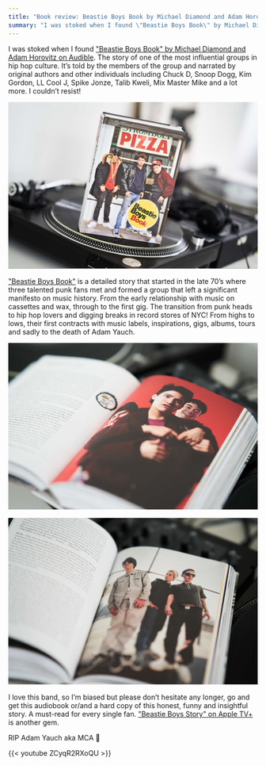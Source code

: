 ```yaml
---
title: "Book review: Beastie Boys Book by Michael Diamond and Adam Horovitz"
summary: "I was stoked when I found \"Beastie Boys Book\" by Michael Diamond and Adam Horovitz on Audible. The story of one of the most influential groups in hip hop culture. It’s told by the members of the group and narrated by original authors and other individuals including Chuck D, Snoop Dogg, Kim Gordon, LL Cool J, Spike Jonze, Talib Kweli, Mix Master Mike and a lot more. I couldn’t resist!"
---
```


I was stoked when I found ["Beastie Boys Book" by Michael Diamond and Adam Horovitz on Audible](https://www.audible.co.uk/pd/Beastie-Boys-Book-Audiobook/0571353142). The story of one of the most influential groups in hip hop culture. It’s told by the members of the group and narrated by original authors and other individuals including Chuck D, Snoop Dogg, Kim Gordon, LL Cool J, Spike Jonze, Talib Kweli, Mix Master Mike and a lot more. I couldn’t resist!

![Beastie Boys Book by Michael Diamond and Adam Horovitz](2020-09-07-1.jpg)

["Beastie Boys Book"](https://www.goodreads.com/book/show/38799788-beastie-boys-book) is a detailed story that started in the late 70’s where three talented punk fans met and formed a group that left a significant manifesto on music history. From the early relationship with music on cassettes and wax, through to the first gig. The transition from punk heads to hip hop lovers and digging breaks in record stores of NYC! From highs to lows, their first contracts with music labels, inspirations, gigs, albums, tours and sadly to the death of Adam Yauch.

![Beastie Boys Book by Michael Diamond and Adam Horovitz](2020-09-07-2.jpg)

![Beastie Boys Book by Michael Diamond and Adam Horovitz](2020-09-07-3.jpg)

I love this band, so I’m biased but please don’t hesitate any longer, go and get this audiobook or/and a hard copy of this honest, funny and insightful story. A must-read for every single fan. ["Beastie Boys Story" on Apple TV+](https://tv.apple.com/gb/movie/beastie-boys-story/umc.cmc.6d0mrskjsusw2jd2d228p88c2) is another gem.

RIP Adam Yauch aka MCA 🙌

{{< youtube ZCyqR2RXoQU >}}
